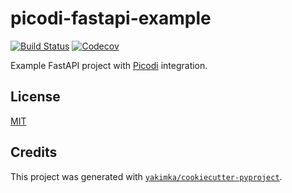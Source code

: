 # picodi-fastapi-example

[![Build Status](https://github.com/yakimka/picodi-fastapi-example/actions/workflows/workflow-ci.yml/badge.svg?branch=main&event=push)](https://github.com/yakimka/picodi-fastapi-example/actions/workflows/workflow-ci.yml)
[![Codecov](https://codecov.io/gh/yakimka/picodi-fastapi-example/branch/main/graph/badge.svg)](https://codecov.io/gh/yakimka/picodi-fastapi-example)

Example FastAPI project with [Picodi](https://github.com/yakimka/picodi) integration.

## License

[MIT](https://github.com/yakimka/picodi-fastapi-example/blob/main/LICENSE)


## Credits

This project was generated with [`yakimka/cookiecutter-pyproject`](https://github.com/yakimka/cookiecutter-pyproject).
